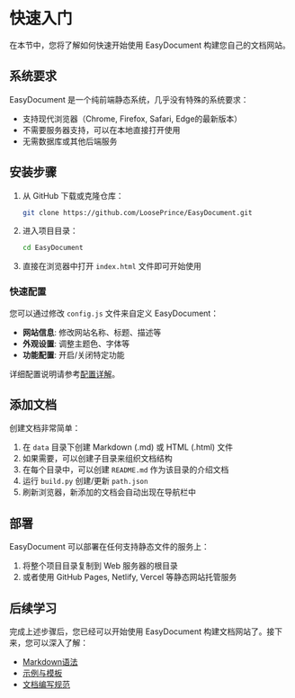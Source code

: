 # 快速入门

在本节中，您将了解如何快速开始使用 EasyDocument 构建您自己的文档网站。

## 系统要求

EasyDocument 是一个纯前端静态系统，几乎没有特殊的系统要求：

- 支持现代浏览器（Chrome, Firefox, Safari, Edge的最新版本）
- 不需要服务器支持，可以在本地直接打开使用
- 无需数据库或其他后端服务

## 安装步骤

1. 从 GitHub 下载或克隆仓库：
   ```bash
   git clone https://github.com/LoosePrince/EasyDocument.git
   ```

2. 进入项目目录：
   ```bash
   cd EasyDocument
   ```

3. 直接在浏览器中打开 `index.html` 文件即可开始使用
   
### 快速配置

您可以通过修改 `config.js` 文件来自定义 EasyDocument：

- **网站信息**: 修改网站名称、标题、描述等
- **外观设置**: 调整主题色、字体等
- **功能配置**: 开启/关闭特定功能

详细配置说明请参考[配置详解](?path=配置详解)。

## 添加文档

创建文档非常简单：

1. 在 `data` 目录下创建 Markdown (.md) 或 HTML (.html) 文件
2. 如果需要，可以创建子目录来组织文档结构
3. 在每个目录中，可以创建 `README.md` 作为该目录的介绍文档
4. 运行 `build.py` 创建/更新 `path.json`
4. 刷新浏览器，新添加的文档会自动出现在导航栏中

## 部署

EasyDocument 可以部署在任何支持静态文件的服务上：

1. 将整个项目目录复制到 Web 服务器的根目录
2. 或者使用 GitHub Pages, Netlify, Vercel 等静态网站托管服务

## 后续学习

完成上述步骤后，您已经可以开始使用 EasyDocument 构建文档网站了。接下来，您可以深入了解：

- [Markdown语法](?path=快速入门/Markdown语法.md)
- [示例与模板](?path=示例与模板/README.md)
- [文档编写规范](?path=使用指南/文档编写规范.md)
